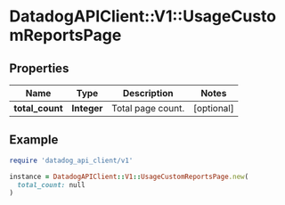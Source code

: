 # DatadogAPIClient::V1::UsageCustomReportsPage

## Properties

| Name | Type | Description | Notes |
| ---- | ---- | ----------- | ----- |
| **total_count** | **Integer** | Total page count. | [optional] |

## Example

```ruby
require 'datadog_api_client/v1'

instance = DatadogAPIClient::V1::UsageCustomReportsPage.new(
  total_count: null
)
```


